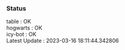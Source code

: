 ### Status


table : OK  
hogwarts : OK  
icy-bot : OK  
Latest Update : 2023-03-16 18:11:44.342806
